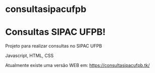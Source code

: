 # consultasipacufpb
# Consultas SIPAC UFPB!

Projeto para realizar consultas no SIPAC UFPB

Javascript, HTML, CSS

Atualmente existe uma versão WEB em: https://consultasipacufpb.tk/
